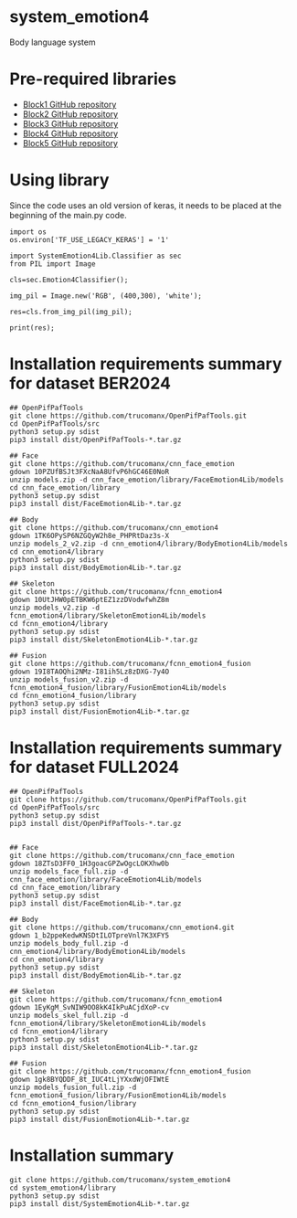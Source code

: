 # system_emotion4
Body language system 

# Pre-required libraries

* [Block1 GitHub repository](https://github.com/trucomanx/OpenPifPafTools)
* [Block2 GitHub repository](https://github.com/trucomanx/cnn_face_emotion)
* [Block3 GitHub repository](https://github.com/trucomanx/cnn_emotion4)
* [Block4 GitHub repository](https://github.com/trucomanx/fcnn_emotion4)
* [Block5 GitHub repository](https://github.com/trucomanx/fcnn_emotion4_fusion)

# Using library
Since the code uses an old version of keras, it needs to be placed at the beginning of the main.py code.

    import os
    os.environ['TF_USE_LEGACY_KERAS'] = '1'

    import SystemEmotion4Lib.Classifier as sec
    from PIL import Image
    
    cls=sec.Emotion4Classifier();

    img_pil = Image.new('RGB', (400,300), 'white');

    res=cls.from_img_pil(img_pil);

    print(res);


# Installation requirements summary for dataset BER2024

    ## OpenPifPafTools
    git clone https://github.com/trucomanx/OpenPifPafTools.git
    cd OpenPifPafTools/src
    python3 setup.py sdist
    pip3 install dist/OpenPifPafTools-*.tar.gz
    
    ## Face
    git clone https://github.com/trucomanx/cnn_face_emotion
    gdown 10PZUfBSJt3FXcNaA8UfvP6hGC46E0NoR
    unzip models.zip -d cnn_face_emotion/library/FaceEmotion4Lib/models
    cd cnn_face_emotion/library
    python3 setup.py sdist
    pip3 install dist/FaceEmotion4Lib-*.tar.gz
    
    ## Body
    git clone https://github.com/trucomanx/cnn_emotion4
    gdown 1TK6OPySP6NZGQyW2h8e_PHPRtDaz3s-X
    unzip models_2_v2.zip -d cnn_emotion4/library/BodyEmotion4Lib/models
    cd cnn_emotion4/library
    python3 setup.py sdist
    pip3 install dist/BodyEmotion4Lib-*.tar.gz
    
    ## Skeleton
    git clone https://github.com/trucomanx/fcnn_emotion4
    gdown 10UtJHW0pETBKW6ptEZ1zzDVodwfwhZ8m
    unzip models_v2.zip -d fcnn_emotion4/library/SkeletonEmotion4Lib/models
    cd fcnn_emotion4/library
    python3 setup.py sdist
    pip3 install dist/SkeletonEmotion4Lib-*.tar.gz
    
    ## Fusion
    git clone https://github.com/trucomanx/fcnn_emotion4_fusion
    gdown 19I8TAOQhi2NMz-I81ih5Lz8zDXG-7y4O
    unzip models_fusion_v2.zip -d fcnn_emotion4_fusion/library/FusionEmotion4Lib/models
    cd fcnn_emotion4_fusion/library
    python3 setup.py sdist
    pip3 install dist/FusionEmotion4Lib-*.tar.gz


# Installation requirements summary for dataset FULL2024


    ## OpenPifPafTools
    git clone https://github.com/trucomanx/OpenPifPafTools.git
    cd OpenPifPafTools/src
    python3 setup.py sdist
    pip3 install dist/OpenPifPafTools-*.tar.gz


    ## Face
    git clone https://github.com/trucomanx/cnn_face_emotion
    gdown 18ZTsD3FF0_1H3goacGPZwOgcLOKXhw0b
    unzip models_face_full.zip -d cnn_face_emotion/library/FaceEmotion4Lib/models
    cd cnn_face_emotion/library
    python3 setup.py sdist
    pip3 install dist/FaceEmotion4Lib-*.tar.gz
    
    ## Body
    git clone https://github.com/trucomanx/cnn_emotion4.git
    gdown 1_b2ppeKedwKNSDtILOTpreVnl7K3XFY5
    unzip models_body_full.zip -d cnn_emotion4/library/BodyEmotion4Lib/models
    cd cnn_emotion4/library
    python3 setup.py sdist
    pip3 install dist/BodyEmotion4Lib-*.tar.gz

    ## Skeleton
    git clone https://github.com/trucomanx/fcnn_emotion4
    gdown 1EyKgM_SvNIW9OO8kK4IkPuACjdXoP-cv
    unzip models_skel_full.zip -d fcnn_emotion4/library/SkeletonEmotion4Lib/models
    cd fcnn_emotion4/library
    python3 setup.py sdist
    pip3 install dist/SkeletonEmotion4Lib-*.tar.gz
    
    ## Fusion
    git clone https://github.com/trucomanx/fcnn_emotion4_fusion
    gdown 1gk8BYQDDF_8t_IUC4tLjYXxdWjOFIWtE
    unzip models_fusion_full.zip -d fcnn_emotion4_fusion/library/FusionEmotion4Lib/models
    cd fcnn_emotion4_fusion/library
    python3 setup.py sdist
    pip3 install dist/FusionEmotion4Lib-*.tar.gz

# Installation summary

    git clone https://github.com/trucomanx/system_emotion4
    cd system_emotion4/library
    python3 setup.py sdist
    pip3 install dist/SystemEmotion4Lib-*.tar.gz



